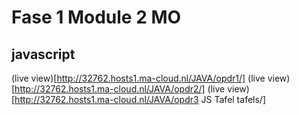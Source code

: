 # Fase 1 Module 2 MO
## javascript

(live view)[http://32762.hosts1.ma-cloud.nl/JAVA/opdr1/]
(live view)[http://32762.hosts1.ma-cloud.nl/JAVA/opdr2/]
(live view)[http://32762.hosts1.ma-cloud.nl/JAVA/opdr3 JS Tafel tafels/]
